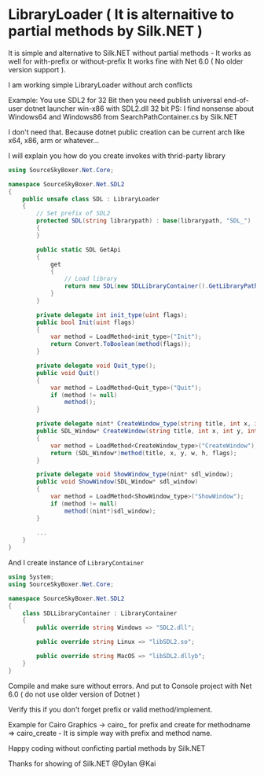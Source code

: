 # LibraryLoader ( It is alternaitive to partial methods by Silk.NET )
It is simple and alternative to Silk.NET without partial methods - It works as well for with-prefix or without-prefix It works fine with Net 6.0 ( No older version support ). 

I am working simple LibraryLoader without arch conflicts

Example:
You use SDL2 for 32 Bit then you need publish universal end-of-user dotnet launcher win-x86 with SDL2.dll 32 bit
PS: I find nonsense about Windows64 and Windows86 from SearchPathContainer.cs by Silk.NET

I don't need that. Because dotnet public creation can be current arch like x64, x86, arm or whatever...

I will explain you how do you create invokes with thrid-party library

```csharp
using SourceSkyBoxer.Net.Core;

namespace SourceSkyBoxer.Net.SDL2
{
    public unsafe class SDL : LibraryLoader
    {
        // Set prefix of SDL2
        protected SDL(string librarypath) : base(librarypath, "SDL_")
        {
        }

        public static SDL GetApi
        {
            get
            {
                // Load library
                return new SDL(new SDLLibraryContainer().GetLibraryPath);
            }
        }

        private delegate int init_type(uint flags);
        public bool Init(uint flags)
        {
            var method = LoadMethod<init_type>("Init");
            return Convert.ToBoolean(method(flags));
        }

        private delegate void Quit_type();
        public void Quit()
        {
            var method = LoadMethod<Quit_type>("Quit");
            if (method != null)
                method();
        }

        private delegate nint* CreateWindow_type(string title, int x, int y, int w, int h, uint flags);
        public SDL_Window* CreateWindow(string title, int x, int y, int w, int h, uint flags)
        {
            var method = LoadMethod<CreateWindow_type>("CreateWindow");
            return (SDL_Window*)method(title, x, y, w, h, flags);
        }

        private delegate void ShowWindow_type(nint* sdl_window);
        public void ShowWindow(SDL_Window* sdl_window)
        {
            var method = LoadMethod<ShowWindow_type>("ShowWindow");
            if (method != null)
                method((nint*)sdl_window);
        }
        
        ...
    }
}
```
And I create instance of `LibraryContainer`
```csharp
using System;
using SourceSkyBoxer.Net.Core;

namespace SourceSkyBoxer.Net.SDL2
{
    class SDLLibraryContainer : LibraryContainer
    {
        public override string Windows => "SDL2.dll";

        public override string Linux => "libSDL2.so";

        public override string MacOS => "libSDL2.dllyb";
    }
}
```
Compile and make sure without errors. And put to Console project with Net 6.0 ( do not use older version of Dotnet )

Verify this if you don't forget prefix or valid method/implement.

Example for Cairo Graphics -> cairo_ for prefix and create for methodname => cairo_create - It is simple way with prefix and method name.

Happy coding without conficting partial methods by Silk.NET

Thanks for showing of Silk.NET
@Dylan
@Kai

